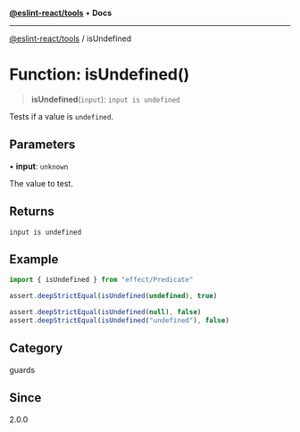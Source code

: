 [**@eslint-react/tools**](../README.md) • **Docs**

***

[@eslint-react/tools](../README.md) / isUndefined

# Function: isUndefined()

> **isUndefined**(`input`): `input is undefined`

Tests if a value is `undefined`.

## Parameters

• **input**: `unknown`

The value to test.

## Returns

`input is undefined`

## Example

```ts
import { isUndefined } from "effect/Predicate"

assert.deepStrictEqual(isUndefined(undefined), true)

assert.deepStrictEqual(isUndefined(null), false)
assert.deepStrictEqual(isUndefined("undefined"), false)
```

## Category

guards

## Since

2.0.0
